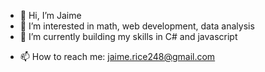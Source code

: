 - 👋 Hi, I’m Jaime
- 👀 I’m interested in math, web development, data analysis
- 🌱 I’m currently building my skills in C# and javascript
<!---
- 💞️ I’m looking to collaborate on ...
--->
- 📫 How to reach me: jaime.rice248@gmail.com

<!---
jrice248/jrice248 is a ✨ special ✨ repository because its `README.md` (this file) appears on your GitHub profile.
You can click the Preview link to take a look at your changes.
--->
